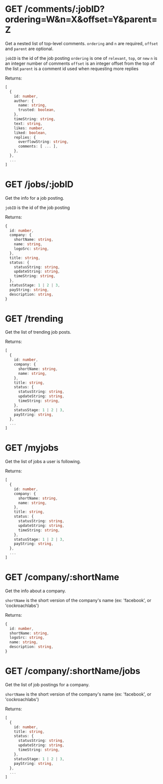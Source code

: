 # GET /comments/:jobID?ordering=W&n=X&offset=Y&parent=Z
Get a nested list of top-level comments.
`ordering` and `n` are required, `offset` and `parent` are optional.

`jobID` is the id of the job posting
`ordering` is one of `relevant`, `top`, or `new`
`n` is an integer number of comments
`offset` is an integer offset from the top of the list
`parent` is a comment id used when requesting more replies

Returns:
```typescript
[
  {
    id: number,
    author: {
      name: string,
      trusted: boolean,
    },
    timeString: string,
    text: string,
    likes: number,
    liked: boolean,
    replies: {
      overflowString: string,
      comments: [ ... ],
    },
  },
  ...
]
```


# GET /jobs/:jobID
Get the info for a job posting.

`jobID` is the id of the job posting

Returns:
```typescript
{
  id: number,
  company: {
    shortName: string,
    name: string,
    logoSrc: string,
  },
  title: string,
  status: {
    statusString: string,
    updateString: string,
    timeString: string,
  },
  statusStage: 1 | 2 | 3,
  payString: string,
  description: string,
}
```


# GET /trending
Get the list of trending job posts.

Returns:
```typescript
[
  {
    id: number,
    company: {
      shortName: string,
      name: string,
    },
    title: string,
    status: {
      statusString: string,
      updateString: string,
      timeString: string,
    },
    statusStage: 1 | 2 | 3,
    payString: string,
  },
  ...
]
```


# GET /myjobs
Get the list of jobs a user is following.

Returns:
```typescript
[
  {
    id: number,
    company: {
      shortName: string,
      name: string,
    },
    title: string,
    status: {
      statusString: string,
      updateString: string,
      timeString: string,
    },
    statusStage: 1 | 2 | 3,
    payString: string,
  },
  ...
]
```


# GET /company/:shortName
Get the info about a company.

`shortName` is the short version of the company's name (ex: 'facebook', or 'cockroachlabs')

Returns:
```typescript
{
  id: number,
  shortName: string,
  logoSrc: string,
  name: string,
  description: string,
}
```


# GET /company/:shortName/jobs
Get the list of job postings for a company.

`shortName` is the short version of the company's name (ex: 'facebook', or 'cockroachlabs')

Returns:
```typescript
[
  {
    id: number,
    title: string,
    status: {
      statusString: string,
      updateString: string,
      timeString: string,
    },
    statusStage: 1 | 2 | 3,
    payString: string,
  },
  ...
]
```
